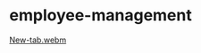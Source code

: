 # employee-management
[New-tab.webm](https://user-images.githubusercontent.com/107416996/228185675-5167b99a-7a19-467a-9381-062488722ce8.webm)
